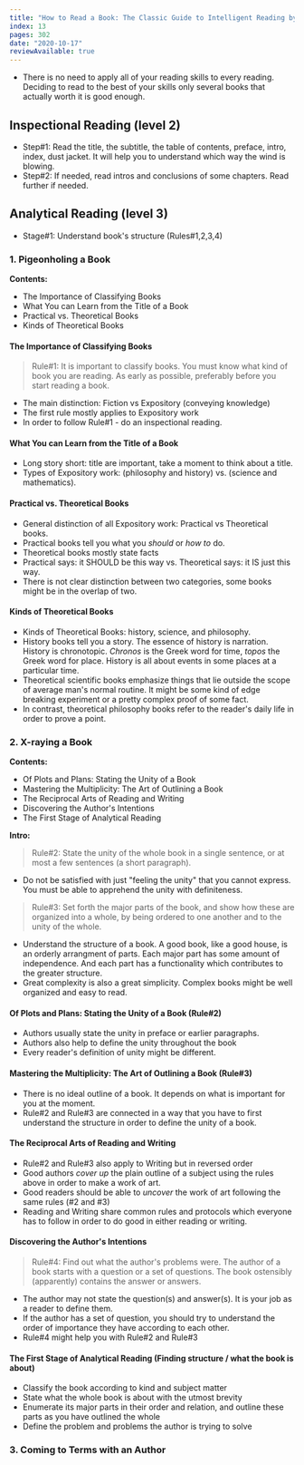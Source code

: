```yaml
---
title: "How to Read a Book: The Classic Guide to Intelligent Reading by Mortimer J. Adler, Charles Van Doren"
index: 13
pages: 302 
date: "2020-10-17"
reviewAvailable: true
---
```


- There is no need to apply all of your reading skills to every reading. Deciding to read to the best of your skills only several books that actually worth it is good enough.

## Inspectional Reading (level 2)

- Step#1: Read the title, the subtitle, the table of contents, preface, intro, index, dust jacket. It will help you to understand which way the wind is blowing. 
- Step#2: If needed, read intros and conclusions of some chapters. Read further if needed. 

## Analytical Reading (level 3)

- Stage#1: Understand book's structure (Rules#1,2,3,4)

### 1. Pigeonholing a Book

**Contents:**

- The Importance of Classifying Books
- What You can Learn from the Title of a Book
- Practical vs. Theoretical Books
- Kinds of Theoretical Books

#### The Importance of Classifying Books

> Rule#1: It is important to classify books. You must know what kind of book you are reading. As early as possible, preferably before you start reading a book.

- The main distinction: Fiction vs Expository (conveying knowledge)
- The first rule mostly applies to Expository work
- In order to follow Rule#1 - do an inspectional reading.

#### What You can Learn from the Title of a Book

- Long story short: title are important, take a moment to think about a title.
- Types of Expository work: (philosophy and history) vs. (science and mathematics).

#### Practical vs. Theoretical Books

- General distinction of all Expository work: Practical vs Theoretical books.
- Practical books tell you what you *should* or *how to* do. 
- Theoretical books mostly state facts
- Practical says: it SHOULD be this way vs. Theoretical says: it IS just this way.
- There is not clear distinction between two categories, some books might be in the overlap of two. 

#### Kinds of Theoretical Books

- Kinds of Theoretical Books: history, science, and philosophy.
- History books tell you a story. The essence of history is narration. History is chronotopic. *Chronos* is the Greek word for time, *topos* the Greek word for place. History is all about events in some places at a particular time. 
- Theoretical scientific books emphasize things that lie outside the scope of average man's normal routine. It might be some kind of edge breaking experiment or a pretty complex proof of some fact. 
- In contrast, theoretical philosophy books refer to the reader's daily life in order to prove a point.


### 2. X-raying a Book

**Contents:**

- Of Plots and Plans: Stating the Unity of a Book
- Mastering the Multiplicity: The Art of Outlining a Book
- The Reciprocal Arts of Reading and Writing
- Discovering the Author's Intentions
- The First Stage of Analytical Reading

**Intro:**

> Rule#2: State the unity of the whole book in a single sentence, or at most a few sentences (a short paragraph).
- Do not be satisfied with just "feeling the unity" that you cannot express. You must be able to apprehend the unity with definiteness.

> Rule#3: Set forth the major parts of the book, and show how these are organized into a whole, by being ordered to one another and to the unity of the whole.
- Understand the structure of a book. A good book, like a good house, is an orderly arrangment of parts. Each major part has some amount of independence. And each part has a functionality which contributes to the greater structure.
- Great complexity is also a great simplicity. Complex books might be well organized and easy to read.

#### Of Plots and Plans: Stating the Unity of a Book (Rule#2)

- Authors usually state the unity in preface or earlier paragraphs.
- Authors also help to define the unity throughout the book
- Every reader's definition of unity might be different. 


#### Mastering the Multiplicity: The Art of Outlining a Book (Rule#3)

- There is no ideal outline of a book. It depends on what is important for you at the moment.
- Rule#2 and Rule#3 are connected in a way that you have to first understand the structure in order to define the unity of a book.

#### The Reciprocal Arts of Reading and Writing

- Rule#2 and Rule#3 also apply to Writing but in reversed order
- Good authors *cover up* the plain outline of a subject using the rules above in order to make a work of art.
- Good readers should be able to *uncover* the work of art following the same rules (#2 and #3)
- Reading and Writing share common rules and protocols which everyone has to follow in order to do good in either reading or writing. 

#### Discovering the Author's Intentions

> Rule#4: Find out what the author's problems were. The author of a book starts with a question or a set of questions. The book ostensibly (apparently) contains the answer or answers.

- The author may not state the question(s) and answer(s). It is your job as a reader to define them.
- If the author has a set of question, you should try to understand the order of importance they have according to each other.
- Rule#4 might help you with Rule#2 and Rule#3

#### The First Stage of Analytical Reading (Finding structure / what the book is about)

- Classify the book according to kind and subject matter
- State what the whole book is about with the utmost brevity
- Enumerate its major parts in their order and relation, and outline these parts as you have outlined the whole
- Define the problem and problems the author is trying to solve


### 3. Coming to Terms with an Author
